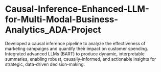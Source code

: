 # Causal-Inference-Enhanced-LLM-for-Multi-Modal-Business-Analytics_ADA-Project
Developed a causal inference pipeline to analyze the effectiveness of marketing campaigns and quantify their impact on customer spending. Integrated advanced LLMs (BART) to produce dynamic, interpretable summaries, enabling robust, causally-informed, and actionable insights for strategic, data-driven decision-making.
